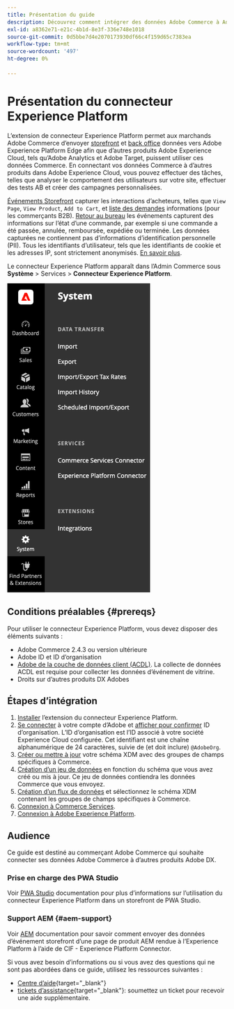 ```yaml
---
title: Présentation du guide
description: Découvrez comment intégrer des données Adobe Commerce à Adobe Experience Platform à l’aide du connecteur Experience Platform.
exl-id: a8362e71-e21c-4b1d-8e3f-336e748e1018
source-git-commit: 0d5bbe7d4e2070173930df66c4f159d65c7383ea
workflow-type: tm+mt
source-wordcount: '497'
ht-degree: 0%

---
```


# Présentation du connecteur Experience Platform

L’extension de connecteur Experience Platform permet aux marchands Adobe Commerce d’envoyer [storefront](events.md#storefront-events) et [back office](events.md#back-office-events) données vers Adobe Experience Platform Edge afin que d’autres produits Adobe Experience Cloud, tels qu’Adobe Analytics et Adobe Target, puissent utiliser ces données Commerce. En connectant vos données Commerce à d’autres produits dans Adobe Experience Cloud, vous pouvez effectuer des tâches, telles que analyser le comportement des utilisateurs sur votre site, effectuer des tests AB et créer des campagnes personnalisées.

[Événements Storefront](events.md#storefront-events) capturer les interactions d’acheteurs, telles que `View Page`, `View Product`, `Add to Cart`, et [liste des demandes](events.md#b2b-events) informations (pour les commerçants B2B). [Retour au bureau](events.md#back-office-events) les événements capturent des informations sur l’état d’une commande, par exemple si une commande a été passée, annulée, remboursée, expédiée ou terminée. Les données capturées ne contiennent pas d’informations d’identification personnelle (PII). Tous les identifiants d’utilisateur, tels que les identifiants de cookie et les adresses IP, sont strictement anonymisés. [En savoir plus](https://www.adobe.com/privacy/experience-cloud.html).

Le connecteur Experience Platform apparaît dans l’Admin Commerce sous **Système** > Services > **Connecteur Experience Platform**.

![Vue d’administration de l’extension du connecteur Experience Platform](assets/epc-adminui.png)

## Conditions préalables {#prereqs}

Pour utiliser le connecteur Experience Platform, vous devez disposer des éléments suivants :

- Adobe Commerce 2.4.3 ou version ultérieure
- Adobe ID et ID d’organisation
- [Adobe de la couche de données client (ACDL)](https://experienceleague.adobe.com/docs/experience-platform/tags/extensions/client/client-data-layer/overview.html). La collecte de données ACDL est requise pour collecter les données d’événement de vitrine.
- Droits sur d’autres produits DX Adobes

## Étapes d’intégration

1. [Installer](install.md) l’extension du connecteur Experience Platform.
1. [Se connecter](https://helpx.adobe.com/manage-account/using/access-adobe-id-account.html) à votre compte d’Adobe et [afficher pour confirmer](https://experienceleague.adobe.com/docs/core-services/interface/administration/organizations.html#concept_EA8AEE5B02CF46ACBDAD6A8508646255) ID d’organisation. L’ID d’organisation est l’ID associé à votre société Experience Cloud configurée. Cet identifiant est une chaîne alphanumérique de 24 caractères, suivie de (et doit inclure) `@AdobeOrg`.
1. [Créer ou mettre à jour](update-xdm.md) votre schéma XDM avec des groupes de champs spécifiques à Commerce.
1. [Création d’un jeu de données](https://experienceleague.adobe.com/docs/platform-learn/implement-mobile-sdk/experience-cloud/platform.html#create-a-dataset) en fonction du schéma que vous avez créé ou mis à jour. Ce jeu de données contiendra les données Commerce que vous envoyez.
1. [Création d’un flux de données](https://experienceleague.adobe.com/docs/experience-platform/edge/datastreams/overview.html) et sélectionnez le schéma XDM contenant les groupes de champs spécifiques à Commerce.
1. [Connexion à Commerce Services](../landing/saas.md).
1. [Connexion à Adobe Experience Platform](connect-data.md).

## Audience

Ce guide est destiné au commerçant Adobe Commerce qui souhaite connecter ses données Adobe Commerce à d’autres produits Adobe DX.

### Prise en charge des PWA Studio

Voir [PWA Studio](https://developer.adobe.com/commerce/pwa-studio/integrations/adobe-commerce/aep/) documentation pour plus d’informations sur l’utilisation du connecteur Experience Platform dans un storefront de PWA Studio.

### Support AEM {#aem-support}

Voir [AEM](https://experienceleague.adobe.com/docs/experience-manager-cloud-service/content/content-and-commerce/integrations/aep.html) documentation pour savoir comment envoyer des données d’événement storefront d’une page de produit AEM rendue à l’Experience Platform à l’aide de CIF - Experience Platform Connector.

Si vous avez besoin d’informations ou si vous avez des questions qui ne sont pas abordées dans ce guide, utilisez les ressources suivantes :

- [Centre d’aide](https://experienceleague.adobe.com/docs/commerce-knowledge-base/kb/overview.html){target="_blank"}
- [tickets d’assistance](https://experienceleague.adobe.com/docs/commerce-knowledge-base/kb/help-center-guide/magento-help-center-user-guide.html#submit-ticket){target="_blank"}: soumettez un ticket pour recevoir une aide supplémentaire.
